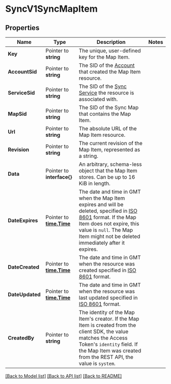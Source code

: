 # SyncV1SyncMapItem

## Properties

Name | Type | Description | Notes
------------ | ------------- | ------------- | -------------
**Key** | Pointer to **string** | The unique, user-defined key for the Map Item. |
**AccountSid** | Pointer to **string** | The SID of the [Account](https://www.twilio.com/docs/iam/api/account) that created the Map Item resource. |
**ServiceSid** | Pointer to **string** | The SID of the [Sync Service](https://www.twilio.com/docs/sync/api/service) the resource is associated with. |
**MapSid** | Pointer to **string** | The SID of the Sync Map that contains the Map Item. |
**Url** | Pointer to **string** | The absolute URL of the Map Item resource. |
**Revision** | Pointer to **string** | The current revision of the Map Item, represented as a string. |
**Data** | Pointer to **interface{}** | An arbitrary, schema-less object that the Map Item stores. Can be up to 16 KiB in length. |
**DateExpires** | Pointer to [**time.Time**](time.Time.md) | The date and time in GMT when the Map Item expires and will be deleted, specified in [ISO 8601](https://en.wikipedia.org/wiki/ISO_8601) format. If the Map Item does not expire, this value is `null`.  The Map Item might not be deleted immediately after it expires. |
**DateCreated** | Pointer to [**time.Time**](time.Time.md) | The date and time in GMT when the resource was created specified in [ISO 8601](https://en.wikipedia.org/wiki/ISO_8601) format. |
**DateUpdated** | Pointer to [**time.Time**](time.Time.md) | The date and time in GMT when the resource was last updated specified in [ISO 8601](https://en.wikipedia.org/wiki/ISO_8601) format. |
**CreatedBy** | Pointer to **string** | The identity of the Map Item's creator. If the Map Item is created from the client SDK, the value matches the Access Token's `identity` field. If the Map Item was created from the REST API, the value is `system`. |

[[Back to Model list]](../README.md#documentation-for-models) [[Back to API list]](../README.md#documentation-for-api-endpoints) [[Back to README]](../README.md)


